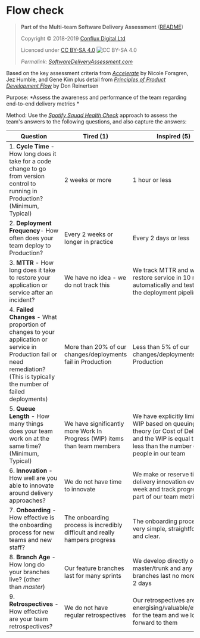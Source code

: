# Flow check

> **Part of the Multi-team Software Delivery Assessment** ([README](README.md))
> 
> Copyright © 2018-2019 [Conflux Digital Ltd](https://confluxdigital.net/)
> 
> Licenced under [CC BY-SA 4.0](https://creativecommons.org/licenses/by-sa/4.0/) ![CC BY-SA 4.0](https://licensebuttons.net/l/by-sa/3.0/88x31.png)
>
> _Permalink: [SoftwareDeliveryAssessment.com](http://SoftwareDeliveryAssessment.com/)_ 

Based on the key assessment criteria from [*Accelerate*](https://wordery.com/accelerate-nicole-forsgren-phd-9781942788331) by Nicole Forsgren, Jez Humble, and Gene Kim plus detail from [*Principles of Product Development Flow*](https://wordery.com/the-principles-of-product-development-flow-donald-g-reinertsen-9781935401001) by Don Reinertsen

Purpose: *Assess the awareness and performance of the team regarding end-to-end delivery metrics *

Method: Use the [*Spotify Squad Health Check*](https://labs.spotify.com/2014/09/16/squad-health-check-model/) approach to assess the team's answers to the following questions, and also
capture the answers:

| **Question**                                                                                                                                                                    | **Tired (1)**                                                              | **Inspired (5)**                                                                                                                                    |
| ------------------------------------------------------------------------------------------------------------------------------------------------------------------------------- | -------------------------------------------------------------------------- | --------------------------------------------------------------------------------------------------------------------------------------------------- |
| 1\. **Cycle Time** - How long does it take for a code change to go from version control to running in Production? (Minimum, Typical)                                            | 2 weeks or more                                                            | 1 hour or less                                                                                                                                      |
| 2\. **Deployment Frequency**- How often does your team deploy to Production?                                                                                                   | Every 2 weeks or longer in practice                                        | Every 2 days or less                                                                                                                                |
| 3\. **MTTR** - How long does it take to restore your application or service after an incident?                                                                                  | We have no idea - we do not track this                                     | We track MTTR and we restore service in 10 mins automatically and test this in the deployment pipeline                                              |
| 4\. **Failed Changes** - What proportion of changes to your application or service in Production fail or need remediation? (This is typically the number of failed deployments) | More than 20% of our changes/deployments fail in Production                | Less than 5% of our changes/deployments fail in Production                                                                                          |
| 5\. **Queue Length** - How many things does your team work on at the same time? (Minimum, Typical)                                                                              | We have significantly more Work In Progress (WIP) items than team members  | We have explicitly limited our WIP based on queuing theory (or Cost of Delay) and the WIP is equal to or less than the number of people in our team |
| 6\. **Innovation** - How well are you able to innovate around delivery approaches?                                                                                              | We do not have time to innovate                                            | We make or reserve time for delivery innovation every week and track progress as part of our team metrics                                           |
| 7\. **Onboarding** - How effective is the onboarding process for new teams and new staff?                                                                                       | The onboarding process is incredibly difficult and really hampers progress | The onboarding process is very simple, straightforward, and clear.                                                                                  |
| 8\. **Branch Age** - How long do your branches live? (other than *master*)                                                                                                      | Our feature branches last for many sprints                                 | We develop directly on master/trunk and any feature branches last no more then 2 days                                                               |
| 9\. **Retrospectives** - How effective are your team retrospectives?                                                                                                            | We do not have regular retrospectives                                      | Our retrospectives are really energising/valuable/effective for the team and we look forward to them                                                |

